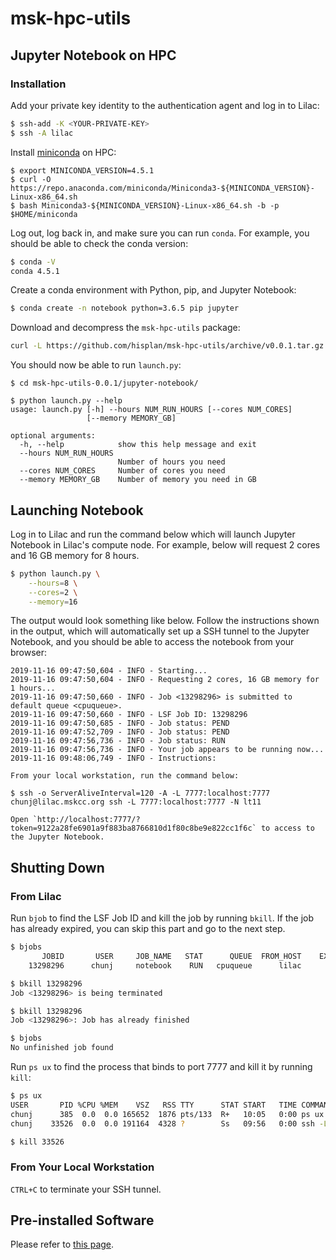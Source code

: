 # msk-hpc-utils

## Jupyter Notebook on HPC

### Installation

Add your private key identity to the authentication agent and log in to Lilac:

```bash
$ ssh-add -K <YOUR-PRIVATE-KEY>
$ ssh -A lilac
```

Install [miniconda](https://docs.conda.io/en/latest/miniconda.html) on HPC:

```
$ export MINICONDA_VERSION=4.5.1
$ curl -O https://repo.anaconda.com/miniconda/Miniconda3-${MINICONDA_VERSION}-Linux-x86_64.sh
$ bash Miniconda3-${MINICONDA_VERSION}-Linux-x86_64.sh -b -p $HOME/miniconda
```

Log out, log back in, and make sure you can run `conda`. For example, you should be able to check the conda version:

```bash
$ conda -V
conda 4.5.1
```

Create a conda environment with Python, pip, and Jupyter Notebook:

```bash
$ conda create -n notebook python=3.6.5 pip jupyter
```

Download and decompress the `msk-hpc-utils` package:

```bash
curl -L https://github.com/hisplan/msk-hpc-utils/archive/v0.0.1.tar.gz | tar xz
```

You should now be able to run `launch.py`:

```
$ cd msk-hpc-utils-0.0.1/jupyter-notebook/

$ python launch.py --help
usage: launch.py [-h] --hours NUM_RUN_HOURS [--cores NUM_CORES]
                 [--memory MEMORY_GB]

optional arguments:
  -h, --help            show this help message and exit
  --hours NUM_RUN_HOURS
                        Number of hours you need
  --cores NUM_CORES     Number of cores you need
  --memory MEMORY_GB    Number of memory you need in GB
```

## Launching Notebook

Log in to Lilac and run the command below which will launch Jupyter Notebook in Lilac's compute node. For example, below will request 2 cores and 16 GB memory for 8 hours.

```bash
$ python launch.py \
    --hours=8 \
    --cores=2 \
    --memory=16
```

The output would look something like below. Follow the instructions shown in the output, which will automatically set up a SSH tunnel to the Jupyter Notebook, and you should be able to access the notebook from your browser:

```
2019-11-16 09:47:50,604 - INFO - Starting...
2019-11-16 09:47:50,604 - INFO - Requesting 2 cores, 16 GB memory for 1 hours...
2019-11-16 09:47:50,660 - INFO - Job <13298296> is submitted to default queue <cpuqueue>.
2019-11-16 09:47:50,660 - INFO - LSF Job ID: 13298296
2019-11-16 09:47:50,685 - INFO - Job status: PEND
2019-11-16 09:47:52,709 - INFO - Job status: PEND
2019-11-16 09:47:56,736 - INFO - Job status: RUN
2019-11-16 09:47:56,736 - INFO - Your job appears to be running now...
2019-11-16 09:48:06,749 - INFO - Instructions:

From your local workstation, run the command below:

$ ssh -o ServerAliveInterval=120 -A -L 7777:localhost:7777 chunj@lilac.mskcc.org ssh -L 7777:localhost:7777 -N lt11

Open `http://localhost:7777/?token=9122a28fe6901a9f883ba8766810d1f80c8be9e822cc1f6c` to access to the Jupyter Notebook.
```

## Shutting Down

### From Lilac

Run `bjob` to find the LSF Job ID and kill the job by running `bkill`. If the job has already expired, you can skip this part and go to the next step.

```bash
$ bjobs
       JOBID       USER     JOB_NAME   STAT      QUEUE  FROM_HOST    EXEC_HOST   SUBMIT_TIME    START_TIME  TIME_LEFT
    13298296      chunj     notebook    RUN   cpuqueue      lilac         lt11  Nov 17 20:42  Nov 17 20:42     0:51 L

$ bkill 13298296
Job <13298296> is being terminated

$ bkill 13298296
Job <13298296>: Job has already finished

$ bjobs
No unfinished job found
```

Run `ps ux` to find the process that binds to port 7777 and kill it by running `kill`:

```bash
$ ps ux
USER       PID %CPU %MEM    VSZ   RSS TTY      STAT START   TIME COMMAND
chunj      385  0.0  0.0 165652  1876 pts/133  R+   10:05   0:00 ps ux
chunj    33526  0.0  0.0 191164  4328 ?        Ss   09:56   0:00 ssh -L 7777:localhost:7777 -N lt11

$ kill 33526
```

### From Your Local Workstation

`CTRL+C` to terminate your SSH tunnel.

## Pre-installed Software

Please refer to [this page](./preinstalled-software/README.md).

